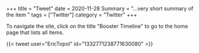 +++
title = "Tweet"
date = 2020-11-28
Summary = "...very short summary of the item "
tags = ["Twitter"]
category = "Twitter"
+++

To navigate the site, click on the title "Booster Timeline" to go to the home page that lists all items. 

{{< tweet user="EricTopol" id="1332771238771630080" >}}
